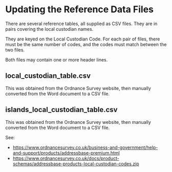 # Updating the Reference Data Files

There are several reference tables, all supplied as CSV files. They are in pairs covering the local custodian
names.

They are keyed on the Local Custodian Code. For each pair of files, there must be the same number of codes,
and the codes must match between the two files.

Both files may contain one or more header lines.

## local_custodian_table.csv

This was obtained from the Ordnance Survey website, then manually converted from the Word document to a CSV file.

## islands_local_custodian_table.csv

This was obtained from the Ordnance Survey website, then manually converted from the Word document to a CSV file.

See:

 * https://www.ordnancesurvey.co.uk/business-and-government/help-and-support/products/addressbase-premium.html
 * https://www.ordnancesurvey.co.uk/docs/product-schemas/addressbase-products-local-custodian-codes.zip

